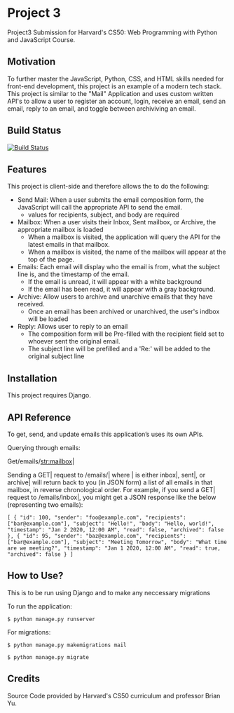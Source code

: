 # Project 3

Project3 Submission for Harvard's CS50: Web Programming with Python and JavaScript Course.

## Motivation
To further master the JavaScript, Python, CSS, and HTML skills needed for front-end development, this project is an example of a modern tech stack. This project is similar to the "Mail" Application and uses custom written API's to allow a user to register an account, login, receive an email, send an email, reply to an email, and toggle between archiviving an email.

## Build Status
[![Build Status](https://travis-ci.com/username/projectname.svg?branch=master)](https://travis-ci.com/username/projectname)

## Features
This project is client-side and therefore allows the to do the following:
* Send Mail: When a user submits the email composition form, the JavaScript will call the appropriate API to send the email.
  * values for recipients, subject, and body are required
* Mailbox: When a user visits their Inbox, Sent mailbox, or Archive, the appropriate mailbox is loaded
  * When a mailbox is visited, the application will query the API for the latest emails in that mailbox.
  * When a mailbox is visited, the name of the mailbox will appear at the top of the page.
* Emails: Each email will display who the email is from, what the subject line is, and the timestamp of the email.
  * If the email is unread, it will appear with a white background
  * If the email has been read, it will appear with a gray background.
* Archive: Allow users to archive and unarchive emails that they have received.
  * Once an email has been archived or unarchived, the user's indbox will be loaded
* Reply: Allows user to reply to an email 
  * The composition form will be Pre-filled with the recipient field set to whoever sent the original email.
  * The subject line will be prefilled and a 'Re:' will be added to the original subject line

## Installation
This project requires Django.

## API Reference
To get, send, and update emails this application’s uses its own APIs.

Querying through emails:

Get/emails/<str:mailbox>|

Sending a GET| request to /emails/<mailbox>| where <mailbox>| is either inbox|, sent|, or archive| will return back to you (in JSON form) a list of all emails in that mailbox, in reverse chronological order. For example, if you send a GET| request to /emails/inbox|, you might get a JSON response like the below (representing two emails):

`
[
    {
        "id": 100,
        "sender": "foo@example.com",
        "recipients": ["bar@example.com"],
        "subject": "Hello!",
        "body": "Hello, world!",
        "timestamp": "Jan 2 2020, 12:00 AM",
        "read": false,
        "archived": false
    },
    {
        "id": 95,
        "sender": "baz@example.com",
        "recipients": ["bar@example.com"],
        "subject": "Meeting Tomorrow",
        "body": "What time are we meeting?",
        "timestamp": "Jan 1 2020, 12:00 AM",
        "read": true,
        "archived": false
    }
]
`

## How to Use?
This is to be run using Django and to make any neccessary migrations  

To run the application: 
```
$ python manage.py runserver
```
For migrations:
```
$ python manage.py makemigrations mail
```
```
$ python manage.py migrate
```

## Credits
Source Code provided by Harvard's CS50 curriculum and professor Brian Yu.
